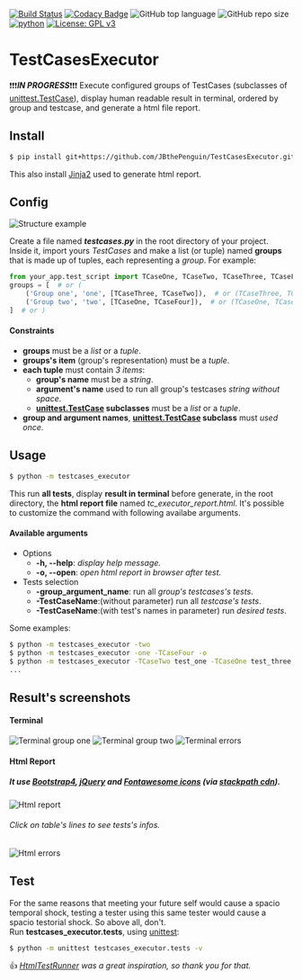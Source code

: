[![Build Status](https://travis-ci.com/JBthePenguin/TestCasesExecutor.svg?branch=master)](https://travis-ci.com/JBthePenguin/TestCasesExecutor) [![Codacy Badge](https://api.codacy.com/project/badge/Grade/3a8b61108c5c4b6188ffa3396433ced9)](https://www.codacy.com/manual/JBthePenguin/TestCasesExecutor?utm_source=github.com&amp;utm_medium=referral&amp;utm_content=JBthePenguin/TestCasesExecutor&amp;utm_campaign=Badge_Grade) ![GitHub top language](https://img.shields.io/github/languages/top/JBthePenguin/TestCasesExecutor) ![GitHub repo size](https://img.shields.io/github/repo-size/JBthePenguin/TestCasesExecutor) [![python](https://img.shields.io/badge/python-3.8-yellow.svg)](https://www.python.org/downloads/) [![License: GPL v3](https://img.shields.io/badge/License-GPLv3-black.svg)](https://www.gnu.org/licenses/gpl-3.0)
# TestCasesExecutor
:exclamation::exclamation::exclamation:***IN PROGRESS***:exclamation::exclamation::exclamation: Execute configured groups of TestCases (subclasses of [unittest.TestCase](https://docs.python.org/3.8/library/unittest.html#unittest.TestCase)), display human readable result in terminal, ordered by group and testcase, and generate a html file report.

## Install
```sh
$ pip install git+https://github.com/JBthePenguin/TestCasesExecutor.git
```
This also install [Jinja2](https://palletsprojects.com/p/jinja/) used to generate html report.

## Config
![Structure example](screenshots/structure.png)

Create a file named ***testcases.py*** in the root directory of your project.  
Inside it, import yours *TestCases* and make a list (or tuple) named **groups** that is made up of tuples, each representing a *group*. For example:
``` python
from your_app.test_script import TCaseOne, TCaseTwo, TCaseThree, TCaseFour
groups = [  # or (
    ('Group one', 'one', [TCaseThree, TCaseTwo]),  # or (TCaseThree, TCaseTwo)),
    ('Group two', 'two', [TCaseOne, TCaseFour]),  # or (TCaseOne, TCaseFour)),
]  # or )
```
#### Constraints
*   **groups** must be a *list* or a *tuple*.  
*   **groups's item** (group's representation) must be a *tuple*.  
*   **each tuple** must contain *3 items*:
    *   **group's name** must be a *string*.
    *   **argument's name** used to run all group's testcases *string without space*.
    *   **[unittest.TestCase](https://docs.python.org/3.8/library/unittest.html#unittest.TestCase) subclasses** must be a *list* or a *tuple*.  
*   **group and argument names**, **[unittest.TestCase](https://docs.python.org/3.8/library/unittest.html#unittest.TestCase) subclass** must *used once*.

## Usage
```sh
$ python -m testcases_executor
```
This run **all tests**, display **result in terminal** before generate, in the root directory, the **html report file** named *tc_executor_report.html*. It's possible to customize the command with following availabe arguments.
#### Available arguments
*   Options
    *   **-h, --help**: *display help message.*
    *   **-o, --open**: *open html report in browser after test.*  
*   Tests selection
    *   **-group_argument_name**: run all *group's testcases's tests*.
    *   **-TestCaseName**:(without parameter) run all *testcase's tests*.
    *   **-TestCaseName**:(with test's names in parameter) run *desired tests*.

Some examples:
```sh
$ python -m testcases_executor -two
$ python -m testcases_executor -one -TCaseFour -o
$ python -m testcases_executor -TCaseTwo test_one -TCaseOne test_three
...
```

## Result's screenshots
#### Terminal
![Terminal group one](screenshots/terminal_one.png)
![Terminal group two](screenshots/terminal_two.png)
![Terminal errors](screenshots/terminal_three.png)
#### Html Report
##### It use [Bootstrap4](https://getbootstrap.com/), [jQuery](https://jquery.com/) and [Fontawesome icons](https://fontawesome.com/v4.7.0/icons/) (via [stackpath cdn](https://www.stackpath.com/open-source/)).
![Html report](screenshots/html_report.png)
###### Click on table's lines to see tests's infos.
![Html errors](screenshots/html_errors.png)

## Test
For the same reasons that meeting your future self would cause a spacio temporal shock, testing a tester using this same tester would cause a spacio testorial shock. So above all, don't.  
Run **testcases_executor.tests**, using [unittest](https://docs.python.org/3.8/library/unittest.html#module-unittest):
```sh
$ python -m unittest testcases_executor.tests -v
```
:+1: *[HtmlTestRunner](https://github.com/oldani/HtmlTestRunner) was a great inspiration, so thank you for that.*
